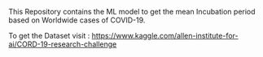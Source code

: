 This Repository contains the ML model to get the mean Incubation period based on Worldwide cases of COVID-19.


To get the Dataset visit :
https://www.kaggle.com/allen-institute-for-ai/CORD-19-research-challenge